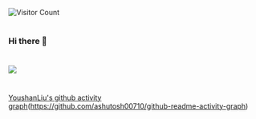 ![Visitor Count](https://profile-counter.glitch.me/{YoushanLiu}/count.svg)
# 
### Hi there 👋

<!--
**YoushanLiu/YoushanLiu** is a ✨ _special_ ✨ repository because its `README.md` (this file) appears on your GitHub profile.

Here are some ideas to get you started:

- 🔭 I’m currently working on ...
- 🌱 I’m currently learning ...
- 👯 I’m looking to collaborate on ...
- 🤔 I’m looking for help with ...
- 💬 Ask me about ...
- 📫 How to reach me: ...
- 😄 Pronouns: ...
- ⚡ Fun fact: ...
-->

#
![](https://github-readme-stats.vercel.app/api/top-langs/?username=YoushanLiu&theme=dark&layout=compact)


#
[](https://github-readme-stats.vercel.app/api?username=YoushanLiu&show_icons=true&theme=dark&count_private=true)

#
[YoushanLiu's github activity graph](https://github-readme-activity-graph.vercel.app/graph?username=YoushanLiu&theme=github)(https://github.com/ashutosh00710/github-readme-activity-graph)


